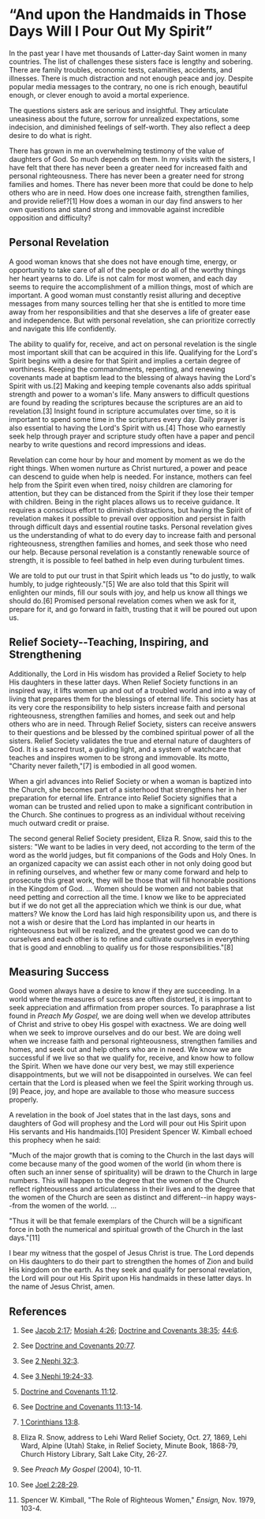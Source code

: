 # “And upon the Handmaids in Those Days Will I Pour Out My Spirit”

In the past year I have met thousands of Latter-day Saint women in many
countries. The list of challenges these sisters face is lengthy and sobering.
There are family troubles, economic tests, calamities, accidents, and
illnesses. There is much distraction and not enough peace and joy. Despite
popular media messages to the contrary, no one is rich enough, beautiful
enough, or clever enough to avoid a mortal experience.

The questions sisters ask are serious and insightful. They articulate
uneasiness about the future, sorrow for unrealized expectations, some
indecision, and diminished feelings of self-worth. They also reflect a deep
desire to do what is right.

There has grown in me an overwhelming testimony of the value of daughters of
God. So much depends on them. In my visits with the sisters, I have felt that
there has never been a greater need for increased faith and personal
righteousness. There has never been a greater need for strong families and
homes. There has never been more that could be done to help others who are in
need. How does one increase faith, strengthen families, and provide relief?[1]
How does a woman in our day find answers to her own questions and stand strong
and immovable against incredible opposition and difficulty?

## Personal Revelation

A good woman knows that she does not have enough time, energy, or opportunity
to take care of all of the people or do all of the worthy things her heart
yearns to do. Life is not calm for most women, and each day seems to require
the accomplishment of a million things, most of which are important. A good
woman must constantly resist alluring and deceptive messages from many sources
telling her that she is entitled to more time away from her responsibilities
and that she deserves a life of greater ease and independence. But with
personal revelation, she can prioritize correctly and navigate this life
confidently.

The ability to qualify for, receive, and act on personal revelation is the
single most important skill that can be acquired in this life. Qualifying for
the Lord's Spirit begins with a desire for that Spirit and implies a certain
degree of worthiness. Keeping the commandments, repenting, and renewing
covenants made at baptism lead to the blessing of always having the Lord's
Spirit with us.[2] Making and keeping temple covenants also adds spiritual
strength and power to a woman's life. Many answers to difficult questions are
found by reading the scriptures because the scriptures are an aid to
revelation.[3] Insight found in scripture accumulates over time, so it is
important to spend some time in the scriptures every day. Daily prayer is also
essential to having the Lord's Spirit with us.[4] Those who earnestly seek
help through prayer and scripture study often have a paper and pencil nearby
to write questions and record impressions and ideas.

Revelation can come hour by hour and moment by moment as we do the right
things. When women nurture as Christ nurtured, a power and peace can descend
to guide when help is needed. For instance, mothers can feel help from the
Spirit even when tired, noisy children are clamoring for attention, but they
can be distanced from the Spirit if they lose their temper with children.
Being in the right places allows us to receive guidance. It requires a
conscious effort to diminish distractions, but having the Spirit of revelation
makes it possible to prevail over opposition and persist in faith through
difficult days and essential routine tasks. Personal revelation gives us the
understanding of what to do every day to increase faith and personal
righteousness, strengthen families and homes, and seek those who need our
help. Because personal revelation is a constantly renewable source of
strength, it is possible to feel bathed in help even during turbulent times.

We are told to put our trust in that Spirit which leads us "to do justly, to
walk humbly, to judge righteously."[5] We are also told that this Spirit will
enlighten our minds, fill our souls with joy, and help us know all things we
should do.[6] Promised personal revelation comes when we ask for it, prepare
for it, and go forward in faith, trusting that it will be poured out upon us.

## Relief Society--Teaching, Inspiring, and Strengthening

Additionally, the Lord in His wisdom has provided a Relief Society to help His
daughters in these latter days. When Relief Society functions in an inspired
way, it lifts women up and out of a troubled world and into a way of living
that prepares them for the blessings of eternal life. This society has at its
very core the responsibility to help sisters increase faith and personal
righteousness, strengthen families and homes, and seek out and help others who
are in need. Through Relief Society, sisters can receive answers to their
questions and be blessed by the combined spiritual power of all the sisters.
Relief Society validates the true and eternal nature of daughters of God. It
is a sacred trust, a guiding light, and a system of watchcare that teaches and
inspires women to be strong and immovable. Its motto, "Charity never
faileth,"[7] is embodied in all good women.

When a girl advances into Relief Society or when a woman is baptized into the
Church, she becomes part of a sisterhood that strengthens her in her
preparation for eternal life. Entrance into Relief Society signifies that a
woman can be trusted and relied upon to make a significant contribution in the
Church. She continues to progress as an individual without receiving much
outward credit or praise.

The second general Relief Society president, Eliza R. Snow, said this to the
sisters: "We want to be ladies in very deed, not according to the term of the
word as the world judges, but fit companions of the Gods and Holy Ones. In an
organized capacity we can assist each other in not only doing good but in
refining ourselves, and whether few or many come forward and help to prosecute
this great work, they will be those that will fill honorable positions in the
Kingdom of God. ... Women should be women and not babies that need petting and
correction all the time. I know we like to be appreciated but if we do not get
all the appreciation which we think is our due, what matters? We know the Lord
has laid high responsibility upon us, and there is not a wish or desire that
the Lord has implanted in our hearts in righteousness but will be realized,
and the greatest good we can do to ourselves and each other is to refine and
cultivate ourselves in everything that is good and ennobling to qualify us for
those responsibilities."[8]

## Measuring Success

Good women always have a desire to know if they are succeeding. In a world
where the measures of success are often distorted, it is important to seek
appreciation and affirmation from proper sources. To paraphrase a list found
in _Preach My Gospel,_ we are doing well when we develop attributes of Christ
and strive to obey His gospel with exactness. We are doing well when we seek
to improve ourselves and do our best. We are doing well when we increase faith
and personal righteousness, strengthen families and homes, and seek out and
help others who are in need. We know we are successful if we live so that we
qualify for, receive, and know how to follow the Spirit. When we have done our
very best, we may still experience disappointments, but we will not be
disappointed in ourselves. We can feel certain that the Lord is pleased when
we feel the Spirit working through us.[9] Peace, joy, and hope are available
to those who measure success properly.

A revelation in the book of Joel states that in the last days, sons and
daughters of God will prophesy and the Lord will pour out His Spirit upon His
servants and His handmaids.[10] President Spencer W. Kimball echoed this
prophecy when he said:

"Much of the major growth that is coming to the Church in the last days will
come because many of the good women of the world (in whom there is often such
an inner sense of spirituality) will be drawn to the Church in large numbers.
This will happen to the degree that the women of the Church reflect
righteousness and articulateness in their lives and to the degree that the
women of the Church are seen as distinct and different--in happy ways--from
the women of the world. ...

"Thus it will be that female exemplars of the Church will be a significant
force in both the numerical and spiritual growth of the Church in the last
days."[11]

I bear my witness that the gospel of Jesus Christ is true. The Lord depends on
His daughters to do their part to strengthen the homes of Zion and build His
kingdom on the earth. As they seek and qualify for personal revelation, the
Lord will pour out His Spirit upon His handmaids in these latter days. In the
name of Jesus Christ, amen.

## References

  1. See [Jacob 2:17](https://www.lds.org/scriptures/bofm/jacob/2.17?lang=eng#16); [Mosiah 4:26](https://www.lds.org/scriptures/bofm/mosiah/4.26?lang=eng#25); [Doctrine and Covenants 38:35](https://www.lds.org/scriptures/dc-testament/dc/38.35?lang=eng#34); [44:6](https://www.lds.org/scriptures/dc-testament/dc/44.6?lang=eng#5).

  2. See [Doctrine and Covenants 20:77](https://www.lds.org/scriptures/dc-testament/dc/20.77?lang=eng#76).

  3. See [2 Nephi 32:3](https://www.lds.org/scriptures/bofm/2-ne/32.3?lang=eng#2).

  4. See [3 Nephi 19:24-33](https://www.lds.org/scriptures/bofm/3-ne/19.24-33?lang=eng#23).

  5. [Doctrine and Covenants 11:12](https://www.lds.org/scriptures/dc-testament/dc/11.12?lang=eng#11).

  6. See [Doctrine and Covenants 11:13-14](https://www.lds.org/scriptures/dc-testament/dc/11.13-14?lang=eng#12).

  7. [1 Corinthians 13:8](https://www.lds.org/scriptures/nt/1-cor/13.8?lang=eng#7).

  8. Eliza R. Snow, address to Lehi Ward Relief Society, Oct. 27, 1869, Lehi Ward, Alpine (Utah) Stake, in Relief Society, Minute Book, 1868-79, Church History Library, Salt Lake City, 26-27.

  9. See _Preach My Gospel_ (2004), 10-11.

  10. See [Joel 2:28-29](https://www.lds.org/scriptures/ot/joel/2.28-29?lang=eng#27).

  11. Spencer W. Kimball, "The Role of Righteous Women," _Ensign,_ Nov. 1979, 103-4.

